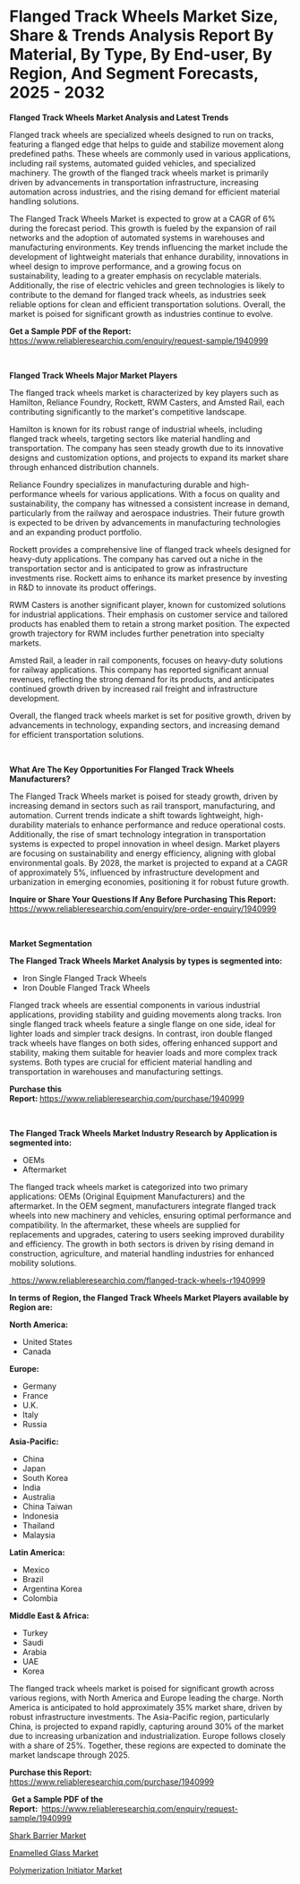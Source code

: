 <p><h1>Flanged Track Wheels Market Size, Share & Trends Analysis Report By Material, By Type, By End-user, By Region, And Segment Forecasts, 2025 - 2032</h1></p><p><strong>Flanged Track Wheels Market Analysis and Latest Trends</strong></p>
<p><p>Flanged track wheels are specialized wheels designed to run on tracks, featuring a flanged edge that helps to guide and stabilize movement along predefined paths. These wheels are commonly used in various applications, including rail systems, automated guided vehicles, and specialized machinery. The growth of the flanged track wheels market is primarily driven by advancements in transportation infrastructure, increasing automation across industries, and the rising demand for efficient material handling solutions.</p><p>The Flanged Track Wheels Market is expected to grow at a CAGR of 6% during the forecast period. This growth is fueled by the expansion of rail networks and the adoption of automated systems in warehouses and manufacturing environments. Key trends influencing the market include the development of lightweight materials that enhance durability, innovations in wheel design to improve performance, and a growing focus on sustainability, leading to a greater emphasis on recyclable materials. Additionally, the rise of electric vehicles and green technologies is likely to contribute to the demand for flanged track wheels, as industries seek reliable options for clean and efficient transportation solutions. Overall, the market is poised for significant growth as industries continue to evolve.</p></p>
<p><strong>Get a Sample PDF of the Report:&nbsp;</strong> <a href="https://www.reliableresearchiq.com/enquiry/request-sample/1940999?utm_campaign=2171&utm_medium=2&utm_source=Github&utm_content=ia&utm_term=30012025&utm_id=flanged-track-wheels">https://www.reliableresearchiq.com/enquiry/request-sample/1940999</a></p>
<p>&nbsp;</p>
<p><strong>Flanged Track Wheels Major Market Players</strong></p>
<p><p>The flanged track wheels market is characterized by key players such as Hamilton, Reliance Foundry, Rockett, RWM Casters, and Amsted Rail, each contributing significantly to the market's competitive landscape.</p><p>Hamilton is known for its robust range of industrial wheels, including flanged track wheels, targeting sectors like material handling and transportation. The company has seen steady growth due to its innovative designs and customization options, and projects to expand its market share through enhanced distribution channels.</p><p>Reliance Foundry specializes in manufacturing durable and high-performance wheels for various applications. With a focus on quality and sustainability, the company has witnessed a consistent increase in demand, particularly from the railway and aerospace industries. Their future growth is expected to be driven by advancements in manufacturing technologies and an expanding product portfolio.</p><p>Rockett provides a comprehensive line of flanged track wheels designed for heavy-duty applications. The company has carved out a niche in the transportation sector and is anticipated to grow as infrastructure investments rise. Rockett aims to enhance its market presence by investing in R&D to innovate its product offerings.</p><p>RWM Casters is another significant player, known for customized solutions for industrial applications. Their emphasis on customer service and tailored products has enabled them to retain a strong market position. The expected growth trajectory for RWM includes further penetration into specialty markets.</p><p>Amsted Rail, a leader in rail components, focuses on heavy-duty solutions for railway applications. This company has reported significant annual revenues, reflecting the strong demand for its products, and anticipates continued growth driven by increased rail freight and infrastructure development.</p><p>Overall, the flanged track wheels market is set for positive growth, driven by advancements in technology, expanding sectors, and increasing demand for efficient transportation solutions.</p></p>
<p>&nbsp;</p>
<p><strong>What Are The Key Opportunities For Flanged Track Wheels Manufacturers?</strong></p>
<p><p>The Flanged Track Wheels market is poised for steady growth, driven by increasing demand in sectors such as rail transport, manufacturing, and automation. Current trends indicate a shift towards lightweight, high-durability materials to enhance performance and reduce operational costs. Additionally, the rise of smart technology integration in transportation systems is expected to propel innovation in wheel design. Market players are focusing on sustainability and energy efficiency, aligning with global environmental goals. By 2028, the market is projected to expand at a CAGR of approximately 5%, influenced by infrastructure development and urbanization in emerging economies, positioning it for robust future growth.</p></p>
<p><strong>Inquire or Share Your Questions If Any Before Purchasing This Report:</strong> <a href="https://www.reliableresearchiq.com/enquiry/pre-order-enquiry/1940999?utm_campaign=2171&utm_medium=2&utm_source=Github&utm_content=ia&utm_term=30012025&utm_id=flanged-track-wheels">https://www.reliableresearchiq.com/enquiry/pre-order-enquiry/1940999</a></p>
<p>&nbsp;</p>
<p><strong>Market Segmentation</strong></p>
<p><strong>The Flanged Track Wheels Market Analysis by types is segmented into:</strong></p>
<p><ul><li>Iron Single Flanged Track Wheels</li><li>Iron Double Flanged Track Wheels</li></ul></p>
<p><p>Flanged track wheels are essential components in various industrial applications, providing stability and guiding movements along tracks. Iron single flanged track wheels feature a single flange on one side, ideal for lighter loads and simpler track designs. In contrast, iron double flanged track wheels have flanges on both sides, offering enhanced support and stability, making them suitable for heavier loads and more complex track systems. Both types are crucial for efficient material handling and transportation in warehouses and manufacturing settings.</p></p>
<p><strong>Purchase this Report:&nbsp;</strong><a href="https://www.reliableresearchiq.com/purchase/1940999?utm_campaign=2171&utm_medium=2&utm_source=Github&utm_content=ia&utm_term=30012025&utm_id=flanged-track-wheels">https://www.reliableresearchiq.com/purchase/1940999</a></p>
<p>&nbsp;</p>
<p><strong>The Flanged Track Wheels Market Industry Research by Application is segmented into:</strong></p>
<p><ul><li>OEMs</li><li>Aftermarket</li></ul></p>
<p><p>The flanged track wheels market is categorized into two primary applications: OEMs (Original Equipment Manufacturers) and the aftermarket. In the OEM segment, manufacturers integrate flanged track wheels into new machinery and vehicles, ensuring optimal performance and compatibility. In the aftermarket, these wheels are supplied for replacements and upgrades, catering to users seeking improved durability and efficiency. The growth in both sectors is driven by rising demand in construction, agriculture, and material handling industries for enhanced mobility solutions.</p></p>
<p><a href="https://www.reliableresearchiq.com/flanged-track-wheels-r1940999?utm_campaign=2171&utm_medium=2&utm_source=Github&utm_content=ia&utm_term=30012025&utm_id=flanged-track-wheels">&nbsp;https://www.reliableresearchiq.com/flanged-track-wheels-r1940999</a></p>
<p><strong>In terms of Region, the Flanged Track Wheels Market Players available by Region are:</strong></p>
<p>
    <p> <strong> North America: </strong>
        <ul>
            <li>United States</li>
            <li>Canada</li>
        </ul>
        </p> 
    <p> <strong> Europe: </strong>
        <ul>
            <li>Germany</li>
            <li>France</li>
            <li>U.K.</li>
            <li>Italy</li>
            <li>Russia</li>
        </ul>
        </p> 
    <p> <strong> Asia-Pacific: </strong>
        <ul>
            <li>China</li>
            <li>Japan</li>
            <li>South Korea</li>
            <li>India</li>
            <li>Australia</li>
            <li>China Taiwan</li>
            <li>Indonesia</li>
            <li>Thailand</li>
            <li>Malaysia</li>
        </ul>
        </p> 
    <p> <strong> Latin America: </strong>
        <ul>
            <li>Mexico</li>
            <li>Brazil</li>
            <li>Argentina Korea</li>
            <li>Colombia</li>
        </ul>
        </p> 
    <p> <strong> Middle East & Africa: </strong>
        <ul>
            <li>Turkey</li>
            <li>Saudi</li>
            <li>Arabia</li>
            <li>UAE</li>
            <li>Korea</li>
        </ul>
    </p>
    </p>
<p><p>The flanged track wheels market is poised for significant growth across various regions, with North America and Europe leading the charge. North America is anticipated to hold approximately 35% market share, driven by robust infrastructure investments. The Asia-Pacific region, particularly China, is projected to expand rapidly, capturing around 30% of the market due to increasing urbanization and industrialization. Europe follows closely with a share of 25%. Together, these regions are expected to dominate the market landscape through 2025.</p></p>
<p><strong>Purchase this Report: </strong><a href="https://www.reliableresearchiq.com/purchase/1940999?utm_campaign=2171&utm_medium=2&utm_source=Github&utm_content=ia&utm_term=30012025&utm_id=flanged-track-wheels">https://www.reliableresearchiq.com/purchase/1940999</a></p>
<p>&nbsp;<strong>Get a Sample PDF of the Report:&nbsp;&nbsp;</strong><a href="https://www.reliableresearchiq.com/enquiry/request-sample/1940999?utm_campaign=2171&utm_medium=2&utm_source=Github&utm_content=ia&utm_term=30012025&utm_id=flanged-track-wheels">https://www.reliableresearchiq.com/enquiry/request-sample/1940999</a></p>
<p><strong></strong></p>
<p><p><a href="https://github.com/ashepherd82/Market-Research-Report-List-7/blob/main/shark-barrier-market.md?utm_campaign=2171&utm_medium=2&utm_source=Github&utm_content=ia&utm_term=30012025&utm_id=flanged-track-wheels">Shark Barrier Market</a></p><p><a href="https://github.com/gerdabatiskzv9/Market-Research-Report-List-1/blob/main/enamelled-glass-market.md?utm_campaign=2171&utm_medium=2&utm_source=Github&utm_content=ia&utm_term=30012025&utm_id=flanged-track-wheels">Enamelled Glass Market</a></p><p><a href="https://github.com/JakirUddin651/Market-Research-Report-List-1/blob/main/polymerization-initiator-market.md?utm_campaign=2171&utm_medium=2&utm_source=Github&utm_content=ia&utm_term=30012025&utm_id=flanged-track-wheels">Polymerization Initiator Market</a></p></p>